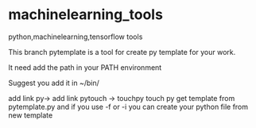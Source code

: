 # machinelearning_tools
python,machinelearning,tensorflow tools 


This branch pytemplate is a tool for create py template for your work.

It need add the path in your PATH environment

Suggest you add it in ~/bin/

add link py-><python path>
add link pytouch -> touchpy
touch py get template from pytemplate.py and if you use -f <newtemplate> or -i <newtemplate>
you can create your python file from new template

